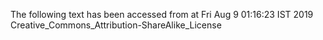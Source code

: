 The following text has been accessed from at Fri Aug 9 01:16:23 IST 2019
Creative_Commons_Attribution-ShareAlike_License
